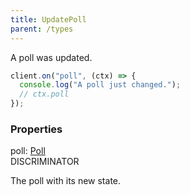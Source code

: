 ```yaml
---
title: UpdatePoll
parent: /types
---
```


A poll was updated.

```ts
client.on("poll", (ctx) => {
  console.log("A poll just changed.");
  // ctx.poll
});
```

### Properties

<div class="flex flex-col gap-3"><div><div class="flex gap-2"><div class="font-mono p" id="p_poll" data-anchor><span class="font-bold">poll</span><span class="opacity-50">:</span> <a href="/types/poll"  >Poll</a></div><div class="flex items-center"><div class="bg-dbt px-1.5 rounded-md select-none text-fgt text-[10px]">DISCRIMINATOR</div></div></div><div class="pl-3"><div class="no-margin">

The poll with its new state.

</div></div></div></div>

